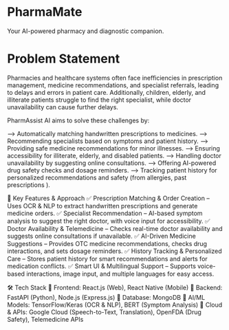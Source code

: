 # PharmaMate
Your AI-powered pharmacy and diagnostic companion.
# Problem Statement
Pharmacies and healthcare systems often face inefficiencies in prescription management, medicine recommendations, and specialist referrals, leading to delays and errors in patient care. Additionally, children, elderly, and illiterate patients struggle to find the right specialist, while doctor unavailability can cause further delays.

PharmAssist AI aims to solve these challenges by:

--> Automatically matching handwritten prescriptions to medicines.
--> Recommending specialists based on symptoms and patient history.
--> Providing safe medicine recommendations for minor illnesses.
--> Ensuring accessibility for illiterate, elderly, and disabled patients.
--> Handling doctor unavailability by suggesting online consultations.
--> Offering AI-powered drug safety checks and dosage reminders.
--> Tracking patient history for personalized recommendations and safety (from allergies, past prescriptions ).

🔑 Key Features & Approach
✅ Prescription Matching & Order Creation – Uses OCR & NLP to extract handwritten prescriptions and generate medicine orders.
✅ Specialist Recommendation – AI-based symptom analysis to suggest the right doctor, with voice input for accessibility.
✅ Doctor Availability & Telemedicine – Checks real-time doctor availability and suggests online consultations if unavailable.
✅ AI-Driven Medicine Suggestions – Provides OTC medicine recommendations, checks drug interactions, and sets dosage reminders.
✅ History Tracking & Personalized Care – Stores patient history for smart recommendations and alerts for medication conflicts.
✅ Smart UI & Multilingual Support – Supports voice-based interactions, image input, and multiple languages for easy access.

🛠️ Tech Stack
🔹 Frontend: React.js (Web), React Native (Mobile)
🔹 Backend: FastAPI (Python), Node.js (Express.js)
🔹 Database: MongoDB
🔹 AI/ML Models: TensorFlow/Keras (OCR & NLP), BERT (Symptom Analysis)
🔹 Cloud & APIs: Google Cloud (Speech-to-Text, Translation), OpenFDA (Drug Safety), Telemedicine APIs
